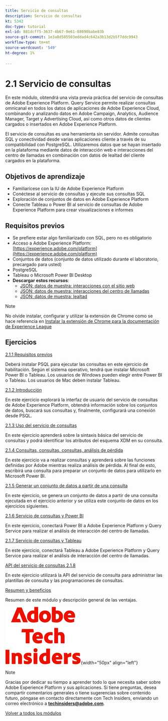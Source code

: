 ```yaml
---
title: Servicio de consultas
description: Servicio de consultas
kt: 5342
doc-type: tutorial
exl-id: 881dcff5-3637-4b67-9e61-88690babe83b
source-git-commit: 1e3a8d585503eddad4c642a3b13d2b5f7ddc9943
workflow-type: tm+mt
source-wordcount: '549'
ht-degree: 1%

---
```


# 2.1 Servicio de consultas

En este módulo, obtendrá una vista previa práctica del servicio de consultas de Adobe Experience Platform. Query Service permite realizar consultas omnicanal en todos los datos de aplicaciones de Adobe Experience Cloud, combinando y analizando datos en Adobe Campaign, Analytics, Audience Manager, Target y Advertising Cloud, así como otros datos de clientes cargados o insertados en Adobe Experience Platform.

El servicio de consultas es una herramienta sin servidor. Admite consultas SQL y conectividad desde varias aplicaciones cliente a través de su compatibilidad con PostgreSQL.
Utilizaremos datos que se hayan insertado en la plataforma mediante datos de interacción web e interacciones del centro de llamadas en combinación con datos de lealtad del cliente cargados en la plataforma.

## Objetivos de aprendizaje

- Familiarícese con la IU de Adobe Experience Platform
- Conéctese al servicio de consultas y ejecute sus consultas SQL
- Exploración de conjuntos de datos en Adobe Experience Platform
- Conecte Tableau o Power BI al servicio de consultas de Adobe Experience Platform para crear visualizaciones e informes

## Requisitos previos

- Se prefiere estar algo familiarizado con SQL, pero no es obligatorio
- Acceso a Adobe Experience Platform: [https://experience.adobe.com/platform](https://experience.adobe.com/platform)
- Conjuntos de datos (conjunto de datos utilizado durante el laboratorio, precargado para usted)
- PostgreSQL
- Tableau o Microsoft Power BI Desktop
- **Descargar estos recursos**:
   - [JSON: datos de muestra: interacciones con el sitio web](./../../../../assets/json/ee.json)
   - [JSON: datos de muestra: interacciones del centro de llamadas](./../../../../assets/json/callcenter.json)
   - [JSON: datos de muestra: lealtad](./../../../../assets/json/loyalty.json)

>[!NOTE]
>
>No olvide instalar, configurar y utilizar la extensión de Chrome como se hace referencia en [Instalar la extensión de Chrome para la documentación de Experience League](../../../getting-started/gettingstarted/ex1.md)

## Ejercicios

[2.1.1 Requisitos previos](./ex1.md)

Deberá instalar PSQL para ejecutar las consultas en este ejercicio de habilitación. Según el sistema operativo, tendrá que instalar Microsoft Power BI o Tableau. Los usuarios de Windows pueden elegir entre Power BI o Tableau. Los usuarios de Mac deben instalar Tableau.

[2.1.2 Introducción](./ex2.md)

En este ejercicio explorará la interfaz de usuario del servicio de consultas de Adobe Experience Platform, obtendrá información sobre los conjuntos de datos, buscará sus consultas y, finalmente, configurará una conexión desde PSQL.

[2.1.3 Uso del servicio de consultas](./ex3.md)

En este ejercicio aprenderá sobre la sintaxis básica del servicio de consultas y podrá identificar los atributos del esquema XDM en su consulta.

[2.1.4 Consultas, consultas, consultas, análisis de pérdida](./ex4.md)

En este ejercicio va a realizar consultas y aprenderá sobre las funciones definidas por Adobe mientras realiza análisis de pérdida. Al final de esto, escribirá una consulta para preparar un conjunto de datos para utilizarlo en Microsoft Power BI.

[2.1.5 Generar un conjunto de datos a partir de una consulta](./ex5.md)

En este ejercicio, se genera un conjunto de datos a partir de una consulta ejecutada en el ejercicio anterior y se utiliza este conjunto de datos en los ejercicios siguientes.

[2.1.6 Servicio de consultas y Power BI](./ex6.md)

En este ejercicio, conectará Power BI a Adobe Experience Platform y Query Service para realizar el análisis de interacción del centro de llamadas.

[2.1.7 Servicio de consultas y Tableau](./ex7.md)

En este ejercicio, conectará Tableau a Adobe Experience Platform y Query Service para realizar el análisis de interacción del centro de llamadas.

[API del servicio de consultas 2.1.8](./ex8.md)

En este ejercicio utilizará la API del servicio de consulta para administrar las plantillas de consulta y las programaciones de consultas.

[Resumen y beneficios](./summary.md)

Resumen de este módulo y descripción general de las ventajas.

![Perspectivas técnicas](./../../../../assets/images/techinsiders.png){width="50px" align="left"}

>[!NOTE]
>
>Gracias por dedicar su tiempo a aprender todo lo que necesita saber sobre Adobe Experience Platform y sus aplicaciones. Si tiene preguntas, desea compartir comentarios generales o tiene sugerencias sobre contenido futuro, póngase en contacto directamente con Tech Insiders, enviando un correo electrónico a **techinsiders@adobe.com**.

[Volver a todos los módulos](./../../../../overview.md)
